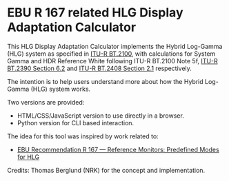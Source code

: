 # EBU R 167 related HLG Display Adaptation Calculator

This HLG Display Adaptation Calculator implements the Hybrid Log-Gamma (HLG) system as specified in
[ITU-R BT.2100](https://www.itu.int/rec/R-REC-BT.2100), with calculations for System Gamma and HDR Reference White following ITU-R BT.2100 Note 5f,
[ITU-R BT.2390 Section 6.2](https://www.itu.int/pub/R-REP-BT.2390) and [ITU-R BT.2408 Section 2.1](https://www.itu.int/pub/R-REP-BT.2408) respectively.

The intention is to help users understand more about how the Hybrid Log-Gamma (HLG) system works.

Two versions are provided:
- HTML/CSS/JavaScript version to use directly in a browser.
- Python version for CLI based interaction.

The idea for this tool was inspired by work related to:

- [EBU Recommendation R 167 — Reference Monitors: Predefined Modes for HLG](https://tech.ebu.ch/publications/r167)

Credits: Thomas Berglund (NRK) for the concept and implementation.
